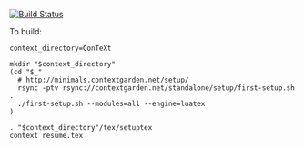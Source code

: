 [![Build Status](https://travis-ci.com/ether42/resume.svg?branch=master)](https://travis-ci.com/ether42/resume)

To build:
```shell
context_directory=ConTeXt

mkdir "$context_directory"
(cd "$_"
  # http://minimals.contextgarden.net/setup/
  rsync -ptv rsync://contextgarden.net/standalone/setup/first-setup.sh .
  ./first-setup.sh --modules=all --engine=luatex
)

. "$context_directory"/tex/setuptex
context resume.tex
```
